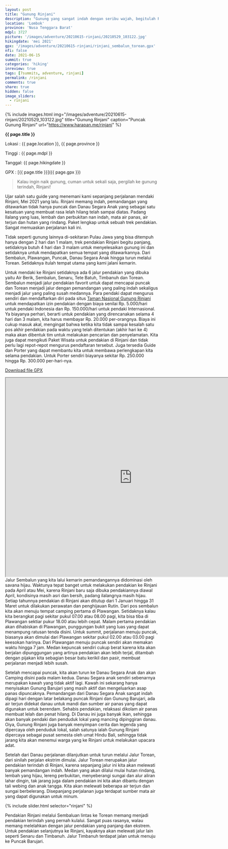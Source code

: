 ```yaml
---
layout: post
title: "Gunung Rinjani"
description: "Gunung yang sangat indah dengan seribu wajah, begitulah Rinjani dijuluki oleh para pendaki. Memang benar, Rinjani menawarkan keindahan yang sangat menawan, sabana, jurang, tebing, hutan, danau segara anak, air terjun, puncak batu dan berpasir, Rinjani menawarkan trek dengan medan yang lengkap. Melewati jalur Sembalun - Torean, paket lengkap perjalanan untuk menikmati keindahan Rinjani"
location: 'Lombok'
province: 'Nusa Tenggara Barat'
mdpl: 3727
picture: '/images/adventure/20210615-rinjani/20210529_103122.jpg'
hikingdate: 'mei 2021'
gpx: '/images/adventure/20210615-rinjani/rinjani_sembalun_torean.gpx'
nfi: false
date: 2021-06-15
summit: true
categories: 'hiking'
inreview: true
tags: [7summits, adventure, rinjani]
permalink: /rinjani
comments: true
share: true
hidden: false
image_sliders:
  - rinjani
---
```


{% include images.html
            img="/images/adventure/20210615-rinjani/20210529_103122.jpg"
            title="Gunung Rinjani"
            caption="Puncak Gunung Rinjani"
            url="https://www.harapan.me/rinjani" %}

__{{ page.title }}__

Lokasi : {{ page.location }}, {{ page.province }}

Tinggi : {{ page.mdpl }}

Tanggal: {{ page.hikingdate }}

GPX    : [{{ page.title }}]({{ page.gpx }})

> Kalau ingin naik gunung, cuman untuk sekali saja, pergilah ke gunung terindah, Rinjani!

Ujar salah satu guide yang menemani kami sepanjang perjalanan mendaki Rinjani, Mei 2021 yang lalu. Rinjani memang indah, pemandangan yang ditawarkan tidak hanya puncak dan Danau Segara Anak yang sebagai satu kesatuan yang membuat rasa lelah hilang telah sampai diatas. Padang Ilalang yang luas, lembah dan perbukitan nan indah, mata air panas, air terjun dan hutan yang rindang. Paket lengkap untuk sebuah trek pendakian. Sangat memuaskan perjalanan kali ini.

Tidak seperti gunung lainnya di-sekitaran Pulau Jawa yang bisa ditempuh hanya dengan 2 hari dan 1 malam, trek pendakian Rinjani begitu panjang, setidaknya butuh 4 hari dan 3 malam untuk menyelesaikan gunung ini dan setidaknya untuk mendapatkan semua tempat yang ditawarkannya. Dari Sembalun, Plawangan, Puncak, Danau Segara Anak hingga turun melalui Torean. Setidaknya itulah tempat utama yang kami jalani kemarin.

Untuk mendaki ke Rinjani setidaknya ada 6 jalur pendakian yang dibuka yaitu Air Berik, Sembalun, Senaru, Tete Batuh, Timbanuh dan Torean. Sembalun menjadi jalur pendakian favorit untuk dapat mencapai puncak dan Torean menjadi jalur dengan pemandangan yang paling indah sekaligus menjadi jalur yang paling susah medannya. Para pendaki dapat mengurus sendiri dan mendaftarkan diri pada situs [Taman Nasional Gunung Rinjani](https://www.rinjaninationalpark.id/book) untuk mendapatkan izin pendakian dengan biaya senilai Rp. 5.000/hari untuk pendaki Indonesia dan Rp. 150.000/hari untuk pendaki Internasional. Ya biayanya perhari, berarti untuk pendakian yang direncanakan selama 4 hari dan 3 malam, kita harus membayar Rp. 20.000 per-orangnya. Biaya ini cukup masuk akal, mengingat bahwa ketika kita tidak sampai kesalah satu pos akhir pendakian pada waktu yang telah ditentukan (akhir hari ke 4) maka akan dibentuk tim untuk melakukan pencarian dan penyelamatan. Kita juga dapat mengikuti Paket Wisata untuk pendakian di Rinjani dan tidak perlu lagi repot-repot mengurus pendaftaran tersebut. Juga tersedia Guide dan Porter yang dapat membantu kita untuk membawa perlengkapan kita selama pendakian. Untuk Porter sendiri biayanya sekitar Rp. 250.000 hingga Rp. 300.000 per-hari-nya.

[Download file GPX](/images/adventure/20210615-rinjani/rinjani_sembalun_torean.gpx)

<iframe src="https://www.google.com/maps/d/u/0/embed?mid=19vO9uZPAhGG2kulltDiqYJF09jmY7iA4" width="828" height="651"></iframe>

<br/>
Jalur Sembalun yang kita lalui kemarin pemandangannya didominasi oleh savana hijau. Waktunya tepat banget untuk melakukan pendakian ke Rinjani pada April atau Mei, karena Rinjani baru saja dibuka pendakiannya diawal April, kondisinya masih asri dan bersih, padang ilalangnya masih hijau. Setiap tahunnya pendakian di Rinjani akan ditutup dari 1 Januari hingga 31 Maret untuk dilakukan perawatan dan penghijauan Rutin. Dari pos sembalun kita akan menuju tempat camping pertama di Plawangan. Setidaknya kalau kita berangkat pagi sekitar pukul 07.00 atau 08.00 pagi, kita bisa tiba di Plawangan sektiar pukur 18.00 atau lebih cepat. Malam pertama pendakian akan dihabiskan di Plawangan, punggungan bukit yang luas yang dapat menampung ratusan tenda disini. Untuk summit, perjalanan menuju puncak, biasanya akan dimulai dari Plawangan sekitar pukul 02.00 atau 03.00 pagi keesokan harinya. Dari Plawangan menuju puncak sendiri akan memakan waktu hingga 7 jam. Medan kepuncak sendiri cukup berat karena kita akan berjalan dipunggungan yang artinya pendakian akan lebih terjal, ditambah dengan pijakan kita sebagian besar batu kerikil dan pasir, membuat perjalanan menjadi lebih susah.

Setelah mencapai puncak, kita akan turun ke Danau Segara Anak dan akan Camping disini pada malam kedua. Danau Segara anak sendiri sebenarnya merupakan kawah yang tidak aktif lagi. Kawah ini sekarang hanya menyisakan Gunung Barujari yang masih aktif dan mengeluarkan asap panas dipuncaknya. Pemandangan dari Danau Segara Anak sangat indah dipagi hari dengan latar belakang puncak Rinjani dan Gunung Barujari, ada air terjun didekat danau untuk mandi dan sumber air panas yang dapat digunakan untuk berendam. Sehabis pendakian, relaksasi dikolam air panas membuat lelah dan penat hilang. Di Danau ini juga banyak ikan, sehingga akan banyak pendaki dan penduduk lokal yang mancing dipinggiran danau. Oiya, Gunung Rinjani juga banyak menyimpan cerita dan legenda yang dipercaya oleh penduduk lokal, salah satunya ialah Gunung Rinjani dipercaya sebagai pusat semesta oleh umat Hindu Bali, sehingga tidak jarang kita akan menemui warga yang ke Rinjani untuk melakukan upacara adat.

Setelah dari Danau perjalanan dilanjutkan untuk turun melalui Jalur Torean, dari sinilah perjalan ekstrim dimulai. Jalur Torean merupakan jalur pendakian terindah di Rinjani, karena sepanjang jalur ini kita akan melewati banyak pemandangan indah. Medan yang akan dilalui mulai hutan rindang, lembah yang hijau, lereng perbukitan, menyeberangi sungai dan alur aliran lahar dingin, tak jarang juga dalam pendakian ini kita akan dibantu dengan tali webing dan anak tangga. Kita akan melewati beberapa air terjun dan sungai berbelerang. Disepanjang perjalanan juga terdapat sumber mata air yang dapat digunakan untuk minum.

{% include slider.html selector="rinjani" %}
<br/>

Pendakian Rinjani melalui Sembaluan lintas ke Torean memang menjadi pendakian terindah yang pernah kulalui. Sangat puas rasanya, walau memang melelahkan dengan jalur pendakian yang panjang dan ekstrem. Untuk pendakian selanjutnya ke Rinjani, kayaknya akan melewati jalur lain seperti Senaru dan Timbanuh. Jalur Timbanuh terdapat jalan untuk menuju ke Puncak Barujari.
